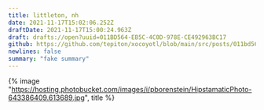```yaml
---
title: littleton, nh
date: 2021-11-17T15:02:06.252Z
draftDate: 2021-11-17T15:00:24.963Z
draft: drafts://open?uuid=011BD564-EB5C-4C0D-978E-CE492963BC17
github: https://github.com/tepiton/xocoyotl/blob/main/src/posts/011bd564-eb5c-4c0d-978e-ce492963bc17.md
newlines: false
summary: "fake summary"
---
```

{% image "https://hosting.photobucket.com/images/i/pborenstein/HipstamaticPhoto-643386409.613689.jpg", title %}
